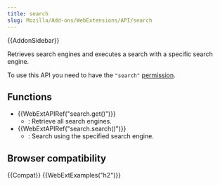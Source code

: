 ```yaml
---
title: search
slug: Mozilla/Add-ons/WebExtensions/API/search
---
```


{{AddonSidebar}}

Retrieves search engines and executes a search with a specific search engine.

To use this API you need to have the `"search"` [permission](/zh-CN/docs/Mozilla/Add-ons/WebExtensions/manifest.json/permissions).

## Functions

- {{WebExtAPIRef("search.get()")}}
  - : Retrieve all search engines.
- {{WebExtAPIRef("search.search()")}}
  - : Search using the specified search engine.

## Browser compatibility

{{Compat}} {{WebExtExamples("h2")}}
